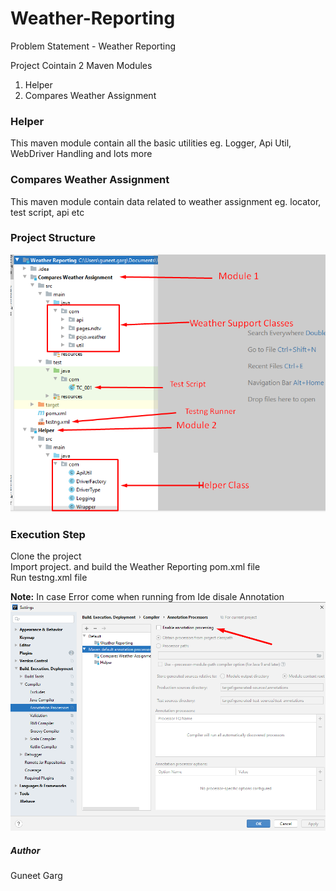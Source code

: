 # Weather-Reporting
Problem Statement - Weather Reporting

Project Cointain 2 Maven Modules
1. Helper
2. Compares Weather Assignment

### Helper
This maven module contain all the basic utilities eg. Logger, Api Util, WebDriver Handling and lots more

### Compares Weather Assignment
This maven module contain data related to weather assignment eg. locator, test script, api etc

### Project Structure
![Alt text](Docs/ProjectDetail.png?raw=true "Title")


### Execution Step
Clone the project <br />
Import project. and build the Weather Reporting pom.xml file <br />
Run testng.xml file<br />

**Note:** In case Error come when running from Ide disale Annotation
![Alt text](Docs/AnnotationError.png?raw=true "Title")

##### Author
Guneet Garg
